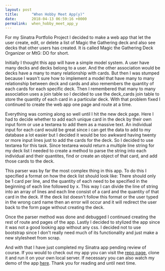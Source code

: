 ```yaml
---
layout: post
title:      "When Hobby Meet App(y)"
date:       2018-04-13 06:59:16 +0000
permalink:  when_hobby_meet_app_y
---
```



For my Sinatra Portfolio Project I decided to make a web app that let the user create, edit, or delete a list of Magic the Gathering deck and also see decks that other users has created. It is called Magic the Gathering Deck Organizer or MtG: DO for short. 

Initially I thought this app will have a simple model system. A user have many decks and decks belong to a user. And the other association would be decks have a many to many relationship with cards. But then I was stumped because I wasn't sure how to implement a model that have many to many relationship between deck and cards and also remembers the quantity of each cards for each specific deck. Then I remembered that many to many association uses a join table so I decided to use the deck_cards join table to store the quantity of each card in a particular deck. With that problem fixed I continued to create the web app one page and route at a time. 

Everything was coming along so well until I hit the new deck page. Here I had to decide whether to add each unique card in the deck by their own input form or use a textarea to add them as a massive text. An individual input for each card would be great since i can get the data to add to my database a lot easier but I decided it would be too awkward having twenty or more input lines just to add the cards for the deck. So I decided to use textarea for this task. Since textarea would return a multiple line string for my deck list I needed to create a method to parse the string into each individual and their quantites, find or create an object of that card, and add those cards to the deck. 

This parser was by far the most complex thing in this app. To do this I specified a format on how the deck list should look like: There should only be 1 card per line, and the quantity of each need to be specified in the beginning of each line followed by x. This way I can divide the line of string into an array of lines and each line consist of a card and the quantity of that card in the deck. If the deck list doesn't follow this format or the user typed in the wrong card name then an error will occur and it will redirect the user back to the form page without creating the deck. 

Once the parser method was done and debugged I continued creating the rest of route and pages of the app. Lastly I decided to stylized the app since it was not a good looking app without any css. I decided not to use bootstrap since I don't really need much of its functionality and just make a new stylesheet from scrap. 

And with that I have just completed my Sinatra app pending review of course. If you would to check out my app you can visit the [repo page](https://github.com/rockychiang/mtg_deck_organizer), clone it and run it on your own local server. If necessary you can also watch my demo of the app [here](https://youtu.be/g99BkszLstI). Thank you for reading and until next time. 
